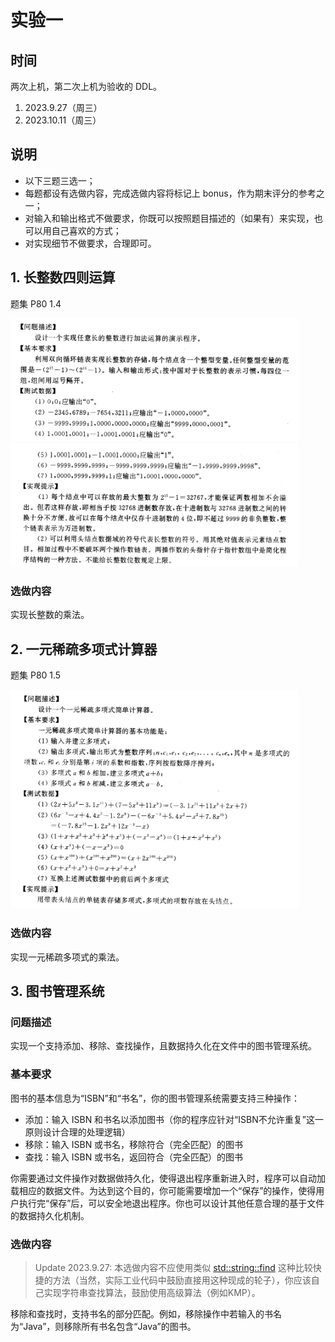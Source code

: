 # 实验一

## 时间

两次上机，第二次上机为验收的 DDL。

1. 2023.9.27（周三）
2. 2023.10.11（周三）

## 说明

- 以下三题三选一；
- 每题都设有选做内容，完成选做内容将标记上 bonus，作为期末评分的参考之一；
- 对输入和输出格式不做要求，你既可以按照题目描述的（如果有）来实现，也可以用自己喜欢的方式；
- 对实现细节不做要求，合理即可。

## 1. 长整数四则运算

题集 P80 1.4

<img src="images/image-20230925204438926.png" style="zoom:45%;" />

<img src="images/image-20230925204548896.png" style="zoom:45%;" />

### 选做内容

实现长整数的乘法。



## 2. 一元稀疏多项式计算器

题集 P80 1.5

<img src="images/image-20230925205628851.png" alt="image-20230925205628851" style="zoom: 45%;" />

### 选做内容

实现一元稀疏多项式的乘法。



## 3. 图书管理系统

### 问题描述

实现一个支持添加、移除、查找操作，且数据持久化在文件中的图书管理系统。

### 基本要求

图书的基本信息为“ISBN”和“书名”，你的图书管理系统需要支持三种操作：

- 添加：输入 ISBN 和书名以添加图书（你的程序应针对“ISBN不允许重复”这一原则设计合理的处理逻辑）
- 移除：输入 ISBN 或书名，移除符合（完全匹配）的图书
- 查找：输入 ISBN 或书名，返回符合（完全匹配）的图书

你需要通过文件操作对数据做持久化，使得退出程序重新进入时，程序可以自动加载相应的数据文件。为达到这个目的，你可能需要增加一个“保存”的操作，使得用户执行完“保存”后，可以安全地退出程序。你也可以设计其他任意合理的基于文件的数据持久化机制。

### 选做内容

> Update 2023.9.27: 本选做内容不应使用类似 [std::string::find](https://en.cppreference.com/w/cpp/string/basic_string/find) 这种比较快捷的方法（当然，实际工业代码中鼓励直接用这种现成的轮子），你应该自己实现字符串查找算法，鼓励使用高级算法（例如KMP）。

移除和查找时，支持书名的部分匹配。例如，移除操作中若输入的书名为“Java”，则移除所有书名包含“Java”的图书。
